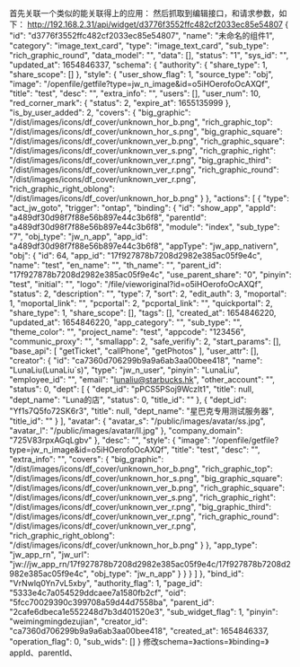 首先关联一个类似的能关联得上的应用：
然后抓取到编辑接口，和请求参数，如下：
http://192.168.2.31/api/widget/d3776f3552ffc482cf2033ec85e54807
{
    "id": "d3776f3552ffc482cf2033ec85e54807",
    "name": "未命名的组件1",
    "category": "image_text_card",
    "type": "image_text_card",
    "sub_type": "rich_graphic_round",
    "data_model": "",
    "data": [],
    "status": "1",
    "sys_id": "",
    "updated_at": 1654846337,
    "schema": {
        "authority": {
            "share_type": 1,
            "share_scope": []
        },
        "style": {
            "user_show_flag": 1,
            "source_type": "obj",
            "image": "/openfile/getfile?type=jw_n_image&id=o5iHOerofoOcAXQf",
            "title": "test",
            "desc": "",
            "extra_info": "",
            "users": [],
            "user_num": 10,
            "red_corner_mark": {
                "status": 2,
                "expire_at": 1655135999
            },
            "is_by_user_added": 2,
            "covers": {
                "big_graphic": "/dist/images/icons/df_cover/unknown_hor_b.png",
                "rich_graphic_top": "/dist/images/icons/df_cover/unknown_hor_s.png",
                "big_graphic_square": "/dist/images/icons/df_cover/unknown_ver_b.png",
                "rich_graphic_square": "/dist/images/icons/df_cover/unknown_ver_s.png",
                "rich_graphic_right": "/dist/images/icons/df_cover/unknown_ver_r.png",
                "big_graphic_third": "/dist/images/icons/df_cover/unknown_ver_r.png",
                "rich_graphic_round": "/dist/images/icons/df_cover/unknown_ver_r.png",
                "rich_graphic_right_oblong": "/dist/images/icons/df_cover/unknown_hor_b.png"
            }
        },
        "actions": [
            {
                "type": "act_jw_goto",
                "trigger": "ontap",
                "binding": {
                    "id": "show_app",
                    "appId": "a489df30d98f7f88e56b897e44c3b6f8",
                    "parentId": "a489df30d98f7f88e56b897e44c3b6f8",
                    "module": "index",
                    "sub_type": "7",
                    "obj_type": "jw_n_app",
                    "app_id": "a489df30d98f7f88e56b897e44c3b6f8",
                    "appType": "jw_app_nativern",
                    "obj": {
                        "id": 64,
                        "app_id": "17f927878b7208d2982e385ac05f9e4c",
                        "name": "test",
                        "en_name": "",
                        "th_name": "",
                        "parent_id": "17f927878b7208d2982e385ac05f9e4c",
                        "use_parent_share": "0",
                        "pinyin": "test",
                        "initial": "",
                        "logo": "/file/vieworiginal?id=o5iHOerofoOcAXQf",
                        "status": 2,
                        "description": "",
                        "type": 7,
                        "sort": 2,
                        "edit_auth": 3,
                        "moportal": 1,
                        "moportal_link": "",
                        "pcportal": 2,
                        "pcportal_link": "",
                        "quickportal": 2,
                        "share_type": 1,
                        "share_scope": [],
                        "tags": [],
                        "created_at": 1654846220,
                        "updated_at": 1654846220,
                        "app_category": "",
                        "sub_type": "",
                        "theme_color": "",
                        "project_name": "test",
                        "appcode": "123456",
                        "communic_proxy": "",
                        "smallapp": 2,
                        "safe_verifiy": 2,
                        "start_params": [],
                        "base_api": [
                            "getTicket",
                            "callPhone",
                            "getPhotos"
                        ],
                        "user_attr": [],
                        "creator": {
                            "id": "ca7360d706299b9a9a6ab3aa00bee418",
                            "name": "LunaLiu(LunaLiu`s)",
                            "type": "jw_n_user",
                            "pinyin": "LunaLiu",
                            "employee_id": "",
                            "email": "lunaliu@starbucks.hk",
                            "other_account": "",
                            "status": 0,
                            "dept": [
                                {
                                    "dept_id": "pPCS5PSoj9WczIt1",
                                    "title": null,
                                    "dept_name": "Luna的店",
                                    "status": 0,
                                    "title_id": ""
                                },
                                {
                                    "dept_id": "Yf1s7Q5fo72SK6r3",
                                    "title": null,
                                    "dept_name": "星巴克专用测试服务器",
                                    "title_id": ""
                                }
                            ],
                            "avatar": {
                                "avatar_s": "/public/images/avatar/ss.jpg",
                                "avatar_l": "/public/images/avatar/ll.jpg"
                            },
                            "company_domain": "725V83rpxAGqLgbv"
                        },
                        "desc": "",
                        "style": {
                            "image": "/openfile/getfile?type=jw_n_image&id=o5iHOerofoOcAXQf",
                            "title": "test",
                            "desc": "",
                            "extra_info": "",
                            "covers": {
                                "big_graphic": "/dist/images/icons/df_cover/unknown_hor_b.png",
                                "rich_graphic_top": "/dist/images/icons/df_cover/unknown_hor_s.png",
                                "big_graphic_square": "/dist/images/icons/df_cover/unknown_ver_b.png",
                                "rich_graphic_square": "/dist/images/icons/df_cover/unknown_ver_s.png",
                                "rich_graphic_right": "/dist/images/icons/df_cover/unknown_ver_r.png",
                                "big_graphic_third": "/dist/images/icons/df_cover/unknown_ver_r.png",
                                "rich_graphic_round": "/dist/images/icons/df_cover/unknown_ver_r.png",
                                "rich_graphic_right_oblong": "/dist/images/icons/df_cover/unknown_hor_b.png"
                            }
                        },
                        "app_type": "jw_app_rn",
                        "jw_url": "jw://jw_app_rn/17f927878b7208d2982e385ac05f9e4c/17f927878b7208d2982e385ac05f9e4c",
                        "obj_type": "jw_n_app"
                    }
                }
            }
        ]
    },
    "bind_id": "VrNwlq0Yn7vL5xby",
    "authority_flag": 1,
    "page_id": "5333e4c7a054529ddcaee7a1580fb2cf",
    "oid": "5fcc70029390c399708a59d44d7558ba",
    "parent_id": "2cafe6dbeca1e552248d7b3d401520e3",
    "sub_widget_flag": 1,
    "pinyin": "weimingmingdezujian",
    "creator_id": "ca7360d706299b9a9a6ab3aa00bee418",
    "created_at": 1654846337,
    "operation_flag": 0,
    "sub_wids": []
}
修改schema=》actions=》binding=》appId、parentId、